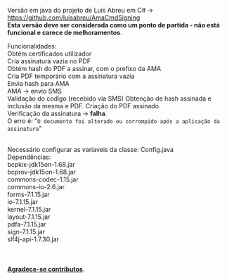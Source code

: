 Versão em java do projeto de Luís Abreu em C# -> https://github.com/luisabreu/AmaCmdSigning<br>
<b>Esta versão deve ser considerada como um ponto de partida - não está funcional e carece de melhoramentos</b>. 

Funcionalidades:<br>
	Obtém certificados utilizador<br>
	Cria assinatura vazia no PDF<br>
 	Obtém hash do PDF a assinar, com o prefixo da AMA<br>
	Cria PDF temporário com a assinatura vazia<br>
	Envia hash para AMA<br>
	AMA -> envio SMS<br>
	Validação do codigo (recebido via SMS)
	Obtenção de hash assinada e inclusão da mesma e PDF.
	Criação do PDF assinado.<br>
	Verificação da assinatura -> <b>falha</b>.<br>
	O erro é: "`O documento foi alterado ou corrompido após a aplicação da assinatura`"
	<br><br>

Necessário configurar as variaveis da classe: Config.java<br>
Dependências:<br>
	 	bcpkix-jdk15on-1.68.jar<br>
		bcprov-jdk15on-1.68.jar<br>
		commons-codec-1.15.jar<br>
		commons-io-2.6.jar<br>
		forms-7.1.15.jar<br>
		io-7.1.15.jar<br>
		kernel-7.1.15.jar<br>
		layout-7.1.15.jar<br>
		pdfa-7.1.15.jar<br>
		sign-7.1.15.jar<br>
		slf4j-api-1.7.30.jar<br>
<br><br><br>
<b><u>Agradece-se contributos</u></b>.
